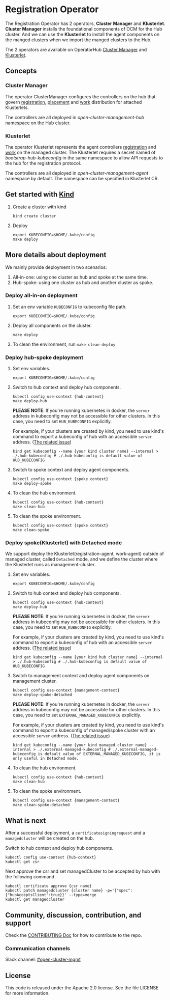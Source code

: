 # Registration Operator

The Registration Operator has 2 operators, **Cluster Manager** and **Klusterlet**.
**Cluster Manager** installs the foundational components of OCM for the Hub cluster.
And we can use the **Klusterlet** to install the agent components on the manged clusters when we import the manged clusters to the Hub.

The 2 operators are available on OperatorHub [Cluster Manager](https://operatorhub.io/operator/cluster-manager) and [Klusterlet](https://operatorhub.io/operator/klusterlet).

## Concepts

### Cluster Manager

The operator ClusterManager configures the controllers on the hub that govern [registration](https://github.com/open-cluster-management-io/registration), [placement](https://github.com/open-cluster-management-io/placement) and [work](https://github.com/open-cluster-management-io/work) distribution for attached Klusterlets.

The controllers are all deployed in _open-cluster-management-hub_ namespace on the Hub cluster.

### Klusterlet

The operator Klusterlet represents the agent controllers [registration](https://github.com/open-cluster-management-io/registration) and [work](https://github.com/open-cluster-management-io/work) on the managed cluster.
The Klusterlet requires a secret named of _bootstrap-hub-kubeconfig_ in the same namespace to allow API requests to the hub for the registration protocol.

The controllers are all deployed in _open-cluster-management-agent_ namespace by default. The namespace can be specified in Klusterlet CR.

## Get started with [Kind](https://kind.sigs.k8s.io/)

1. Create a cluster with kind
   ```shell
   kind create cluster 
   ```

2. Deploy
   ```shell
   export KUBECONFIG=$HOME/.kube/config
   make deploy
   ```

## More details about deployment

We mainly provide deployment in two scenarios:
1. All-in-one: using one cluster as hub and spoke at the same time.
2. Hub-spoke: using one cluster as hub and another cluster as spoke.

### Deploy all-in-on deployment

1. Set an env variable `KUBECONFIG` to kubeconfig file path. 
   ```shell
   export KUBECONFIG=$HOME/.kube/config
   ```
2. Deploy all components on the cluster.
   ```shell
   make deploy
   ```
3. To clean the environment, run `make clean-deploy`

### Deploy hub-spoke deployment

1. Set env variables.
   ```shell
   export KUBECONFIG=$HOME/.kube/config
   ```
2. Switch to hub context and deploy hub components.
   ```
   kubectl config use-context {hub-context}
   make deploy-hub
   ```
   **PLEASE NOTE**: If you're running kubernetes in docker, the `server` address in kubeconfig may not be accessible for other clusters. In this case, you need to set `HUB_KUBECONFIG` explicitly.

   For example, if your clusters are created by kind, you need to use kind's command to export a kubeconfig of hub with an accessible `server` address. ([The related issue](https://github.com/kubernetes-sigs/kind/issues/1305))

   ```shell
   kind get kubeconfig --name {your kind cluster name} --internal > ./.hub-kubeconfig # ./.hub-kubeconfig is default value of HUB_KUBECONFIG 
   ```
3. Switch to spoke context and deploy agent components.
    ```
    kubectl config use-context {spoke context}
    make deploy-spoke
    ```
4. To clean the hub environment.
   ```shell
   kubectl config use-context {hub-context} 
   make clean-hub
   ```
5. To clean the spoke environment.
   ```shell
   kubectl config use-context {spoke context} 
   make clean-spoke
   ``` 

### Deploy spoke(Klusterlet) with Detached mode

We support deploy the Klusterlet(registration-agent, work-agent) outside of managed cluster, called `Detached` mode, and we define the cluster where the Klusterlet runs as management-cluster.

1. Set env variables.
   ```shell
   export KUBECONFIG=$HOME/.kube/config
   ```
2. Switch to hub context and deploy hub components.
   ```
   kubectl config use-context {hub-context}
   make deploy-hub
   ```
   **PLEASE NOTE**: If you're running kubernetes in docker, the `server` address in kubeconfig may not be accessible for other clusters. In this case, you need to set `HUB_KUBECONFIG` explicitly.

   For example, if your clusters are created by kind, you need to use kind's command to export a kubeconfig of hub with an accessible `server` address. ([The related issue](https://github.com/kubernetes-sigs/kind/issues/1305))

   ```shell
   kind get kubeconfig --name {your kind hub cluster name} --internal > ./.hub-kubeconfig # ./.hub-kubeconfig is default value of HUB_KUBECONFIG 
   ```
3. Switch to management context and deploy agent components on management cluster.
    ```
    kubectl config use-context {management-context}
    make deploy-spoke-detached
    ```

   **PLEASE NOTE**: If you're running kubernetes in docker, the `server` address in kubeconfig may not be accessible for other clusters. In this case, you need to set `EXTERNAL_MANAGED_KUBECONFIG` explicitly.

   For example, if your clusters are created by kind, you need to use kind's command to export a kubeconfig of managed/spoke cluster with an accessible `server` address. ([The related issue](https://github.com/kubernetes-sigs/kind/issues/1305))

   ```shell
   kind get kubeconfig --name {your kind managed cluster name} --internal > ./.external-managed-kubeconfig # ./.external-managed-kubeconfig is default value of EXTERNAL_MANAGED_KUBECONFIG, it is only useful in Detached mode.
   ```
4. To clean the hub environment.
   ```shell
   kubectl config use-context {hub-context} 
   make clean-hub
   ```
5. To clean the spoke environment.
   ```shell
   kubectl config use-context {management-context}
   make clean-spoke-detached

## What is next

After a successful deployment, a `certificatesigningrequest` and a `managedcluster` will
be created on the hub.

Switch to hub context and deploy hub components.
```
kubectl config use-context {hub-context}
kubectl get csr
```
Next approve the csr and set managedCluster to be accepted by hub with the following command
```
kubectl certificate approve {csr name}
kubectl patch managedcluster {cluster name} -p='{"spec":{"hubAcceptsClient":true}}' --type=merge
kubectl get managedcluster
```

## Community, discussion, contribution, and support

Check the [CONTRIBUTING Doc](CONTRIBUTING.md) for how to contribute to the repo.

### Communication channels

Slack channel: [#open-cluster-mgmt](http://slack.k8s.io/#open-cluster-mgmt)

## License

This code is released under the Apache 2.0 license. See the file LICENSE for more information.
